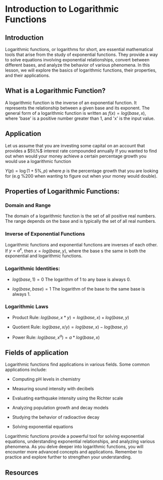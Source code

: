 # Introduction to Logarithmic Functions

## Introduction
Logarithmic functions, or logarithms for short, are essential mathematical tools that arise from the study of exponential functions. They provide a way to solve equations involving exponential relationships, convert between different bases, and analyze the behavior of various phenomena. In this lesson, we will explore the basics of logarithmic functions, their properties, and their applications.

## What is a Logarithmic Function?
A logarithmic function is the inverse of an exponential function. It represents the relationship between a given base and its exponent. The general form of a logarithmic function is written as $f(x) = log(base, x)$, where 'base' is a positive number greater than 1, and 'x' is the input value.

## Application

Let us assume that you are investing some capital on an account that provides a $5\\%$ interest rate compounded annually If you wanted to find out when would your money achieve a certain percentage growth you would use a logarithmic function 

$Y(p) = \log(1+5\% ,p)$ where $p$ is the percentage growth that you are looking for (e.g %200 when wanting to figure out when your money would double).

## Properties of Logarithmic Functions:

### Domain and Range

The domain of a logarithmic function is the set of all positive real numbers. The range depends on the base and is typically the set of all real numbers.

### Inverse of Exponential Functions 
Logarithmic functions and exponential functions are inverses of each other. If $y = a^x$, then $x = log(base, y)$, where the base s the same in both the exponential and logarithmic functions.

### Logarithmic Identities:

- $log(base, 1) = 0$ The logarithm of 1 to any base is always 0.

- $log(base, base) = 1$ The logarithm of the base to the same base is always 1.

### Logarithmic Laws

- Product Rule: $log(base, x * y) = log(base, x) + log(base, y)$

- Quotient Rule: $log(base, x / y) = log(base, x) - log(base, y)$

- Power Rule: $log(base, x^a) = a * log(base, x)$

## Fields of application 

Logarithmic functions find applications in various fields. Some common applications include:

- Computing pH levels in chemistry

- Measuring sound intensity with decibels

- Evaluating earthquake intensity using the Richter scale

- Analyzing population growth and decay models

- Studying the behavior of radioactive decay

- Solving exponential equations

Logarithmic functions provide a powerful tool for solving exponential equations, understanding exponential relationships, and analyzing various phenomena. As you delve deeper into logarithmic functions, you will encounter more advanced concepts and applications. Remember to practice and explore further to strengthen your understanding.

## Resources

